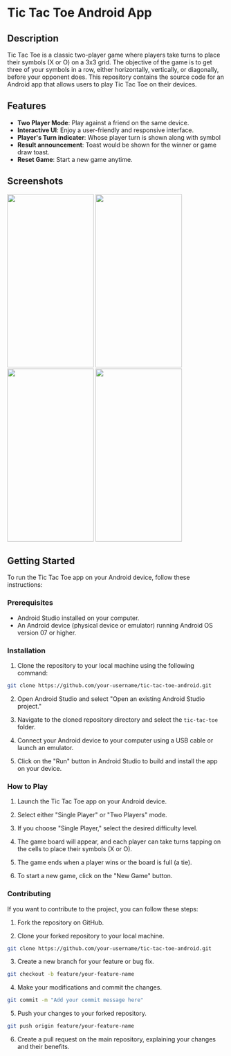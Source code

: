 # Tic Tac Toe Android App

## Description

Tic Tac Toe is a classic two-player game where players take turns to place their symbols (X or O) on a 3x3 grid. The objective of the game is to get three of your symbols in a row, either horizontally, vertically, or diagonally, before your opponent does. This repository contains the source code for an Android app that allows users to play Tic Tac Toe on their devices.

## Features

- **Two Player Mode**: Play against a friend on the same device.
- **Interactive UI**: Enjoy a user-friendly and responsive interface.
- **Player's Turn indicater**: Whose player turn is shown along with symbol
- **Result announcement**: Toast would be shown for the winner or game draw toast.
- **Reset Game**: Start a new game anytime.

## Screenshots
<img src="https://github.com/KrishVerma7/TickTackToe/assets/100028624/ec369811-43de-4db7-be06-1f28936d85ee"  width="200" height="400" />
<img src="https://github.com/KrishVerma7/TickTackToe/assets/100028624/b0085ac5-db15-4a8c-a010-50d23f5166a1"  width="200" height="400" />
<img src="https://github.com/KrishVerma7/TickTackToe/assets/100028624/366a54bc-a0a1-4a3b-95fa-bf334193790d"  width="200" height="400" />
<img src="https://github.com/KrishVerma7/TickTackToe/assets/100028624/fb68668f-8a16-4a68-8006-845f15ecf9f6"  width="200" height="400" />

## Getting Started

To run the Tic Tac Toe app on your Android device, follow these instructions:

### Prerequisites

- Android Studio installed on your computer.
- An Android device (physical device or emulator) running Android OS version 07 or higher.

### Installation

1. Clone the repository to your local machine using the following command:

```bash
git clone https://github.com/your-username/tic-tac-toe-android.git
```

2. Open Android Studio and select "Open an existing Android Studio project."

3. Navigate to the cloned repository directory and select the `tic-tac-toe` folder.

4. Connect your Android device to your computer using a USB cable or launch an emulator.

5. Click on the "Run" button in Android Studio to build and install the app on your device.

### How to Play

1. Launch the Tic Tac Toe app on your Android device.

2. Select either "Single Player" or "Two Players" mode.

3. If you choose "Single Player," select the desired difficulty level.

4. The game board will appear, and each player can take turns tapping on the cells to place their symbols (X or O).

5. The game ends when a player wins or the board is full (a tie).

6. To start a new game, click on the "New Game" button.

### Contributing

If you want to contribute to the project, you can follow these steps:

1. Fork the repository on GitHub.

2. Clone your forked repository to your local machine.

```bash
git clone https://github.com/your-username/tic-tac-toe-android.git
```

3. Create a new branch for your feature or bug fix.
```bash
git checkout -b feature/your-feature-name
```

4. Make your modifications and commit the changes.
```bash
git commit -m "Add your commit message here"
```
5. Push your changes to your forked repository.
```bash
git push origin feature/your-feature-name
```
6. Create a pull request on the main repository, explaining your changes and their benefits.
